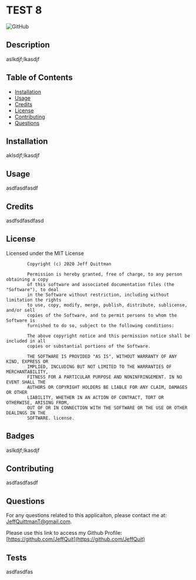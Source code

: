 
# TEST 8

![GitHub](https://img.shields.io/github/license/JeffQuit/readmeGen?style=plastic)

## Description
aslkdjf;lkasdjf

## Table of Contents
* [Installation](#installation)
* [Usage](#usage)
* [Credits](#credits)
* [License](#license)
* [Contributing](#contributing)
* [Questions](#questions)

## Installation
aklsdjf;lkasdjf

## Usage
asdfasdfasdf

## Credits
asdfsdfasdfasd

## License
Licensed under the 
			MIT License

			Copyright (c) 2020 Jeff Quittman
			
			Permission is hereby granted, free of charge, to any person obtaining a copy
			of this software and associated documentation files (the "Software"), to deal
			in the Software without restriction, including without limitation the rights
			to use, copy, modify, merge, publish, distribute, sublicense, and/or sell
			copies of the Software, and to permit persons to whom the Software is
			furnished to do so, subject to the following conditions:
			
			The above copyright notice and this permission notice shall be included in all
			copies or substantial portions of the Software.
			
			THE SOFTWARE IS PROVIDED "AS IS", WITHOUT WARRANTY OF ANY KIND, EXPRESS OR
			IMPLIED, INCLUDING BUT NOT LIMITED TO THE WARRANTIES OF MERCHANTABILITY,
			FITNESS FOR A PARTICULAR PURPOSE AND NONINFRINGEMENT. IN NO EVENT SHALL THE
			AUTHORS OR COPYRIGHT HOLDERS BE LIABLE FOR ANY CLAIM, DAMAGES OR OTHER
			LIABILITY, WHETHER IN AN ACTION OF CONTRACT, TORT OR OTHERWISE, ARISING FROM,
			OUT OF OR IN CONNECTION WITH THE SOFTWARE OR THE USE OR OTHER DEALINGS IN THE
			SOFTWARE. license. 

## Badges
aslkdjf;lkasdjf

## Contributing
asdfasdfasdf

## Questions
For any questions related to this applicaiton, please contact me at: JeffQuittmanT@gmail.com. 

Please use this link to access my Github Profile: [https://github.com/JeffQuit](https://github.com/JeffQuit)

## Tests
asdfasdfas